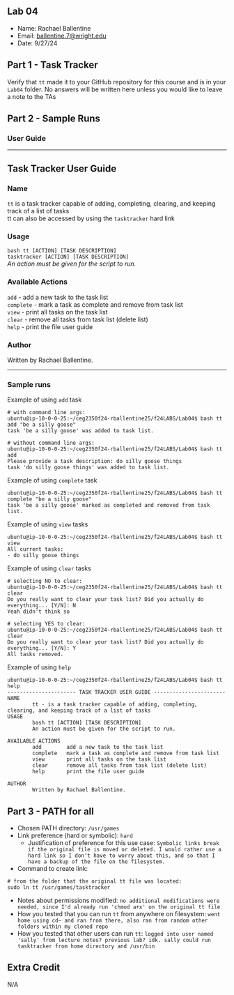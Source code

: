 ## Lab 04

- Name: Rachael Ballentine
- Email: ballentine.7@wright.edu
- Date: 9/27/24

## Part 1 - Task Tracker

Verify that `tt` made it to your GitHub repository for this course and is in your `Lab04` folder.  No answers will be written here unless you would like to leave a note to the TAs

## Part 2 - Sample Runs
### User Guide  
------
## Task Tracker User Guide
### Name 
`tt` is a task tracker capable of adding, completing, clearing, and keeping track of a list of tasks  
tt can also be accessed by using the `tasktracker` hard link
### Usage
`bash tt [ACTION] [TASK DESCRIPTION]`  
`tasktracker [ACTION] [TASK DESCRIPTION]`  
*An action must be given for the script to run.*  

### Available Actions
`add` - add a new task to the task list  
`complete` - mark a task as complete and remove from task list  
`view` - print all tasks on the task list  
`clear` - remove all tasks from task list (delete list)  
`help` - print the file user guide  
        
### Author
Written by Rachael Ballentine.  

------  

### Sample runs

Example of using `add` task
```
# with command line args:
ubuntu@ip-10-0-0-25:~/ceg2350f24-rballentine25/f24LABS/Lab04$ bash tt add "be a silly goose"
task 'be a silly goose' was added to task list.

# without command line args:
ubuntu@ip-10-0-0-25:~/ceg2350f24-rballentine25/f24LABS/Lab04$ bash tt add
Please provide a task description: do silly goose things
task 'do silly goose things' was added to task list.
```

Example of using `complete` task
```
ubuntu@ip-10-0-0-25:~/ceg2350f24-rballentine25/f24LABS/Lab04$ bash tt complete "be a silly goose"
task 'be a silly goose' marked as completed and removed from task list.
```

Example of using `view` tasks
```
ubuntu@ip-10-0-0-25:~/ceg2350f24-rballentine25/f24LABS/Lab04$ bash tt view
All current tasks:
- do silly goose things
```

Example of using `clear` tasks
```
# selecting NO to clear:
ubuntu@ip-10-0-0-25:~/ceg2350f24-rballentine25/f24LABS/Lab04$ bash tt clear
Do you really want to clear your task list? Did you actually do everything... [Y/N]: N
Yeah didn't think so

# selecting YES to clear:
ubuntu@ip-10-0-0-25:~/ceg2350f24-rballentine25/f24LABS/Lab04$ bash tt clear
Do you really want to clear your task list? Did you actually do everything... [Y/N]: Y
All tasks removed.
```

Example of using `help`
```
ubuntu@ip-10-0-0-25:~/ceg2350f24-rballentine25/f24LABS/Lab04$ bash tt help
---------------------- TASK TRACKER USER GUIDE -----------------------
NAME
        tt - is a task tracker capable of adding, completing, clearing, and keeping track of a list of tasks
USAGE
        bash tt [ACTION] [TASK DESCRIPTION]
        An action must be given for the script to run.

AVAILABLE ACTIONS
        add        add a new task to the task list
        complete   mark a task as complete and remove from task list
        view       print all tasks on the task list
        clear      remove all tasks from task list (delete list)
        help       print the file user guide

AUTHOR
        Written by Rachael Ballentine.
```

## Part 3 - PATH for all

- Chosen PATH directory:  `/usr/games`
- Link preference (hard or symbolic): `hard`
   - Justification of preference for this use case:
  `Symbolic links break if the original file is moved or deleted. I would rather use a hard link so I don't have to worry about this, and so that I have a backup of the file on the filesystem. `
- Command to create link:
```
# from the folder that the original tt file was located:
sudo ln tt /usr/games/tasktracker
 ```
- Notes about permissions modified: `no additional modifications were needed, since I'd already run 'chmod a+x' on the original tt file`
- How you tested that you can run `tt` from anywhere on filesystem: `went home using cd~ and ran from there, also ran from random other folders within my cloned repo`
- How you tested that other users can run `tt`: `logged into user named 'sally' from lecture notes? previous lab? idk. sally could run tasktracker from home directory and /usr/bin`

## Extra Credit

N/A
